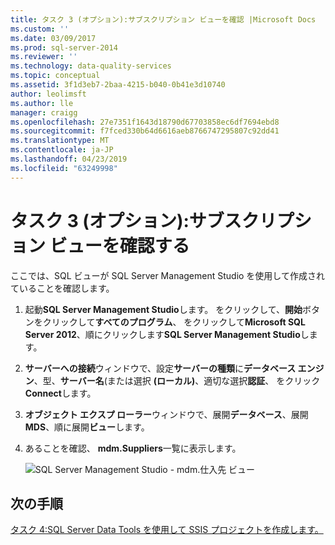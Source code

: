 ```yaml
---
title: タスク 3 (オプション):サブスクリプション ビューを確認 |Microsoft Docs
ms.custom: ''
ms.date: 03/09/2017
ms.prod: sql-server-2014
ms.reviewer: ''
ms.technology: data-quality-services
ms.topic: conceptual
ms.assetid: 3f1d3eb7-2baa-4215-b040-0b41e3d10740
author: leolimsft
ms.author: lle
manager: craigg
ms.openlocfilehash: 27e7351f1643d18790d67703858ec6df7694ebd8
ms.sourcegitcommit: f7fced330b64d6616aeb8766747295807c92dd41
ms.translationtype: MT
ms.contentlocale: ja-JP
ms.lasthandoff: 04/23/2019
ms.locfileid: "63249998"
---
```

# <a name="task-3-optional-reviewing-the-subscription-views"></a>タスク 3 (オプション):サブスクリプション ビューを確認する
  ここでは、SQL ビューが SQL Server Management Studio を使用して作成されていることを確認します。  
  
1.  起動**SQL Server Management Studio**します。 をクリックして、**開始**ボタンをクリックして**すべてのプログラム**、 をクリックして**Microsoft SQL Server 2012**、順にクリックします**SQL Server Management Studio**します。  
  
2.  **サーバーへの接続**ウィンドウで、設定**サーバーの種類**に**データベース エンジン**、型、**サーバー名**(または選択 **(ローカル)**、適切な選択**認証**、 をクリック**Connect**します。  
  
3.  **オブジェクト エクスプ ローラー**ウィンドウで、展開**データベース**、展開**MDS**、順に展開**ビュー**します。  
  
4.  あることを確認、 **mdm.Suppliers**一覧に表示します。  
  
     ![SQL Server Management Studio - mdm.仕入先 ビュー](../../2014/tutorials/media/et-reviewingthesubscriptionviews.jpg "SQL Server Management Studio - mdm.仕入先 ビュー")  
  
## <a name="next-step"></a>次の手順  
 [タスク 4:SQL Server Data Tools を使用して SSIS プロジェクトを作成します。](../../2014/tutorials/task-4-creating-an-ssis-project-using-sql-server-data-tools.md)